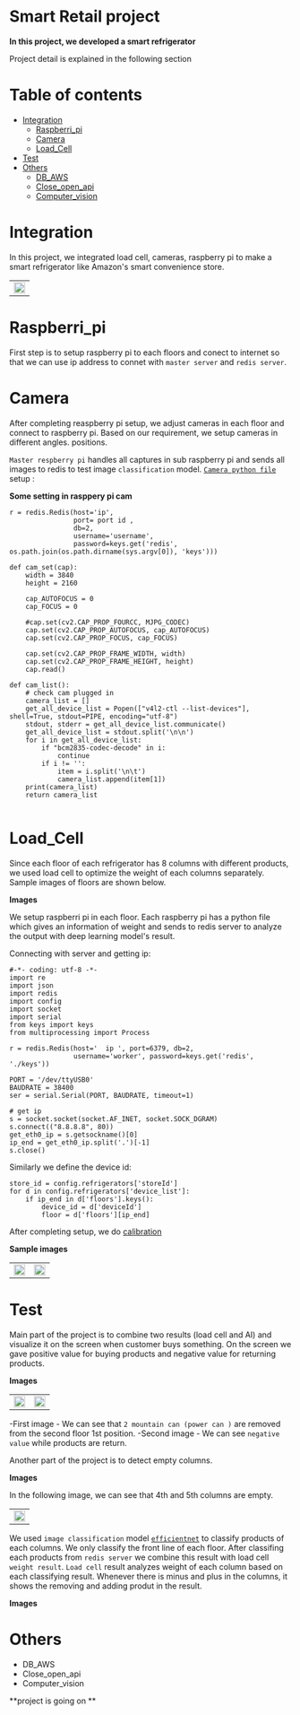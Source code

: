 Smart Retail project 
============

**In this project, we developed a smart refrigerator**



Project detail is explained in the following section


Table of contents
==================

<!--ts-->
* [Integration](#Integration)
    * [Raspberri_pi](#Raspberri_pi)
    * [Camera](#Camera)
    * [Load_Cell](#Load_Cell)
* [Test](#Test)
* [Others](#Others)
    * [DB_AWS](#DB_AWS )
    * [Close_open_api](#Close_open_api)
    * [Computer_vision](#Computer_vision)
   
<!--te-->


Integration
===========

In this project, we integrated load cell, cameras, raspberry pi to make a smart refrigerator like Amazon's smart convenience store.

<table border="0">
   <tr>
      <td>
      <img src="./img/8.png" width="100%" />
      </td>
   </tr>
   </table>


Raspberri_pi
=============

First step is to setup raspberry pi to each floors and conect to internet so that we can use ip address to connet with `master server` and `redis server`.


Camera
=======

After completing reaspberry pi setup, we adjust cameras in each floor and connect to raspberry pi. Based on our requirement, we setup cameras in different angles. positions.

`Master respberry pi` handles all captures in sub raspberry pi and sends all images to redis to test image `classification` model. [`Camera python file`]() setup :

**Some setting in rasppery pi cam**

```
r = redis.Redis(host='ip',
                port= port id ,
                db=2,
                username='username',
                password=keys.get('redis', os.path.join(os.path.dirname(sys.argv[0]), 'keys')))
```


```
def cam_set(cap):
    width = 3840
    height = 2160
    
    cap_AUTOFOCUS = 0
    cap_FOCUS = 0
    
    #cap.set(cv2.CAP_PROP_FOURCC, MJPG_CODEC)
    cap.set(cv2.CAP_PROP_AUTOFOCUS, cap_AUTOFOCUS)
    cap.set(cv2.CAP_PROP_FOCUS, cap_FOCUS)
    
    cap.set(cv2.CAP_PROP_FRAME_WIDTH, width)
    cap.set(cv2.CAP_PROP_FRAME_HEIGHT, height)
    cap.read()

def cam_list():
    # check cam plugged in
    camera_list = []
    get_all_device_list = Popen(["v4l2-ctl --list-devices"], shell=True, stdout=PIPE, encoding="utf-8")
    stdout, stderr = get_all_device_list.communicate()
    get_all_device_list = stdout.split('\n\n')
    for i in get_all_device_list:
        if "bcm2835-codec-decode" in i:
            continue
        if i != '':
            item = i.split('\n\t')
            camera_list.append(item[1])
    print(camera_list)
    return camera_list
    
   ```

Load_Cell
==========

Since each floor of each refrigerator has 8 columns with different products, we used load cell to optimize the weight of each columns separately. Sample images of floors are shown below. 

**Images**

We setup raspberri pi in each floor. Each raspberry pi has a python file which gives an information of weight and sends to redis server to analyze the output with deep learning model's result. 

Connecting with server and getting ip: 

```
#-*- coding: utf-8 -*-
import re
import json
import redis
import config
import socket
import serial
from keys import keys
from multiprocessing import Process

r = redis.Redis(host='  ip ', port=6379, db=2,
                username='worker', password=keys.get('redis', './keys'))

PORT = '/dev/ttyUSB0'
BAUDRATE = 38400
ser = serial.Serial(PORT, BAUDRATE, timeout=1)

# get ip
s = socket.socket(socket.AF_INET, socket.SOCK_DGRAM)
s.connect(("8.8.8.8", 80))
get_eth0_ip = s.getsockname()[0]
ip_end = get_eth0_ip.split('.')[-1]
s.close()
```

Similarly we define the device id:

```
store_id = config.refrigerators['storeId']
for d in config.refrigerators['device_list']:
    if ip_end in d['floors'].keys():
        device_id = d['deviceId']
        floor = d['floors'][ip_end]
```

After completing setup, we do [calibration]()


**Sample images**

<table border="0">
   <tr>
      <td>
      <img src="./img/1.jpg" width="100%" />
      </td>
      <td>
      <img src="./img/2.jpg" width="100%" />
      </td>
   </tr>
   </table>




Test
=====
 Main part of the project is to combine two results (load cell and AI) and visualize it on the screen when customer buys something.
On the screen we gave positive value for buying products and negative value for returning products.

**Images**

<table border="0">
   <tr>
      <td>
      <img src="./img/3.jpg" width="100%" />
      </td>
      <td>
      <img src="./img/4.jpg" width="100%" />
      </td>
   </tr>
   </table>

-First image - We can see that  `2 mountain can (power can )` are removed from the second floor 1st position. 
-Second image - We can see `negative value` while products are return.


Another part of the project is to detect empty columns. 

**Images**
 
In the following image, we can see that 4th and 5th columns are empty.

<table border="0">
   <tr>
      <td>
      <img src="./img/5.jpg" width="100%" />
      </td>
   </tr>
   </table>


We used `image classification` model [`efficientnet`]() to classify products of each columns. We only classify the front line of each floor. 
After classifing each products from `redis server` we combine this result with load cell `weight result`. `Load cell` result analyzes weight of each column based on each classifying result. Whenever there is minus and plus in the columns, it shows the removing and adding produt in the result. 

**Images**

Others
========




* DB_AWS
* Close_open_api
* Computer_vision





**project is going on **






 
 
 
